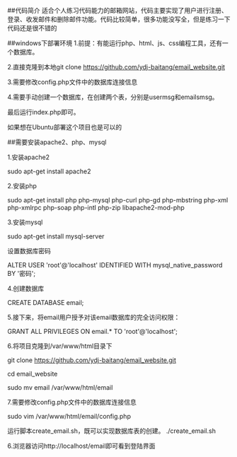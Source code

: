 ##代码简介
适合个人练习代码能力的邮箱网站，代码主要实现了用户进行注册、登录、收发邮件和删除邮件功能。代码比较简单，很多功能没写全，但是练习一下代码还是很不错的

##windows下部署环境
1.前提：有能运行php、html、js、css编程工具，还有一个数据库。

2.直接克隆到本地git clone https://github.com/ydj-baitang/email_website.git

3.需要修改config.php文件中的数据库连接信息

4.需要手动创建一个数据库，在创建两个表，分别是usermsg和emailsmsg。

最后运行index.php即可。

如果想在Ubuntu部署这个项目也是可以的

##需要安装apache2、php、mysql

1.安装apache2

sudo apt-get install apache2

2.安装php

sudo apt-get install php php-mysql php-curl php-gd php-mbstring php-xml php-xmlrpc php-soap php-intl php-zip libapache2-mod-php

3.安装mysql

sudo apt-get install mysql-server

设置数据库密码

ALTER USER 'root'@'localhost' IDENTIFIED WITH mysql_native_password BY '密码';

4.创建数据库

CREATE DATABASE email;

5.接下来，将email用户授予对该email数据库的完全访问权限：

GRANT ALL PRIVILEGES ON email.* TO 'root'@'localhost';

6.将项目克隆到/var/www/html目录下

git clone https://github.com/ydj-baitang/email_website.git

cd email_website

sudo mv email /var/www/html/email

7.需要修改config.php文件中的数据库连接信息

sudo vim /var/www/html/email/config.php

运行脚本create_email.sh，既可以实现数据库表的创建。
./create_email.sh

6.浏览器访问http://localhost/email即可看到登陆界面
